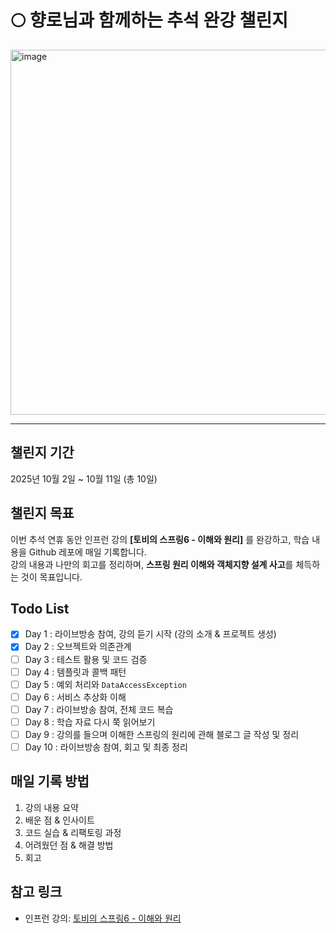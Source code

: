 # 🌕 향로님과 함께하는 추석 완강 챌린지  

<img width="2468" height="584" alt="image" src="https://github.com/user-attachments/assets/99b5bcf3-d811-43af-891e-38445b26ea57" />

---

## 챌린지 기간  
2025년 10월 2일 ~ 10월 11일 (총 10일)  

## 챌린지 목표  
이번 추석 연휴 동안 인프런 강의 **[토비의 스프링6 - 이해와 원리]** 를 완강하고, 학습 내용을 Github 레포에 매일 기록합니다.  
강의 내용과 나만의 회고를 정리하며, **스프링 원리 이해와 객체지향 설계 사고**를 체득하는 것이 목표입니다.  

## Todo List  
- [x] Day 1 : 라이브방송 참여, 강의 듣기 시작 (강의 소개 & 프로젝트 생성)
- [x] Day 2 : 오브젝트와 의존관계
- [ ] Day 3 : 테스트 활용 및 코드 검증
- [ ] Day 4 : 템플릿과 콜백 패턴
- [ ] Day 5 : 예외 처리와 `DataAccessException`
- [ ] Day 6 : 서비스 추상화 이해
- [ ] Day 7 : 라이브방송 참여, 전체 코드 복습
- [ ] Day 8 : 학습 자료 다시 쭉 읽어보기
- [ ] Day 9 : 강의를 들으며 이해한 스프링의 원리에 관해 블로그 글 작성 및 정리
- [ ] Day 10 : 라이브방송 참여, 회고 및 최종 정리

## 매일 기록 방법  
1. 강의 내용 요약
2. 배운 점 & 인사이트
3. 코드 실습 & 리팩토링 과정
4. 어려웠던 점 & 해결 방법
5. 회고

## 참고 링크  
- 인프런 강의: [토비의 스프링6 - 이해와 원리](https://inf.run/Tnt8j)
